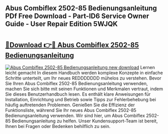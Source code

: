 ## Abus Combiflex 2502-85 Bedienungsanleitung PDf Free Download - Part-lD6 Service Owner Guide - User Repair Edition 5WJQK

# <h2><a href="http://df249s.blite.top/?on=Abus+Combiflex+2502-85+Bedienungsanleitung">🔗Download 👉🔴 Abus Combiflex 2502-85 Bedienungsanleitung</a></h2>

[![Abus Combiflex 2502-85 Bedienungsanleitung new download](https://i.imgur.com/lujVjoI.png)](http://df249s.blite.top/?on=Abus+Combiflex+2502-85+Bedienungsanleitung)
Lernen leicht gemacht In diesem Handbuch werden komplexe Konzepte in einfache Schritte unterteilt, um Ihr neues REDDDDDDD mühelos zu verstehen. Bevor Sie Ihren Abus Combiflex 2502-85 Bedienungsanleitung verwenden, machen Sie sich bitte mit seinen Funktionen und Merkmalen vertraut, indem Sie dieses Benutzerhandbuch lesen. Es enthält klare Anweisungen für Installation, Einrichtung und Betrieb sowie Tipps zur Fehlerbehebung bei häufig auftretenden Problemen. Genießen Sie die Effizienz der Funktionsliste, während Sie Ihr neues Abus Combiflex 2502-85 Bedienungsanleitung verwenden. Wir sind hier, um Abus Combiflex 2502-85 Bedienungsanleitung zu helfen. Unser Kundensupport-Team ist bereit, Ihnen bei Fragen oder Bedenken behilflich zu sein.
